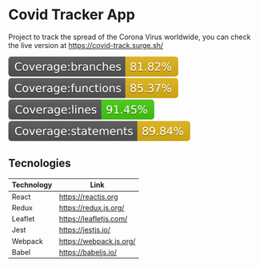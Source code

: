 # Covid Tracker App
Project to track the spread of the Corona Virus worldwide, you can check the live version at https://covid-track.surge.sh/ 

<img src="./coverage/badge-branches.svg">
<img src="./coverage/badge-functions.svg">
<img src="./coverage/badge-lines.svg">
<img src="./coverage/badge-statements.svg">

## Tecnologies

| Technology  | Link |
| ------ | ------ |
| React | https://reactjs.org |
| Redux | https://redux.js.org/ |
| Leaflet | https://leafletjs.com/ |
| Jest | https://jestjs.io/ |
| Webpack | https://webpack.js.org/ |
| Babel | https://babeljs.io/ |
